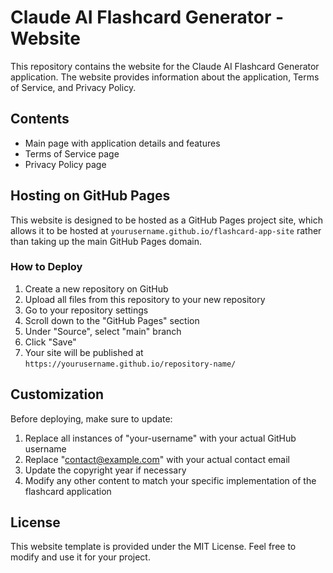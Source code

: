 # Claude AI Flashcard Generator - Website

This repository contains the website for the Claude AI Flashcard Generator application. The website provides information about the application, Terms of Service, and Privacy Policy.

## Contents

- Main page with application details and features
- Terms of Service page
- Privacy Policy page

## Hosting on GitHub Pages

This website is designed to be hosted as a GitHub Pages project site, which allows it to be hosted at `yourusername.github.io/flashcard-app-site` rather than taking up the main GitHub Pages domain.

### How to Deploy

1. Create a new repository on GitHub
2. Upload all files from this repository to your new repository
3. Go to your repository settings
4. Scroll down to the "GitHub Pages" section
5. Under "Source", select "main" branch
6. Click "Save"
7. Your site will be published at `https://yourusername.github.io/repository-name/`

## Customization

Before deploying, make sure to update:

1. Replace all instances of "your-username" with your actual GitHub username
2. Replace "contact@example.com" with your actual contact email
3. Update the copyright year if necessary
4. Modify any other content to match your specific implementation of the flashcard application

## License

This website template is provided under the MIT License. Feel free to modify and use it for your project.
